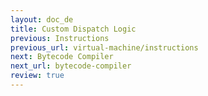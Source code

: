 ```yaml
---
layout: doc_de
title: Custom Dispatch Logic
previous: Instructions
previous_url: virtual-machine/instructions
next: Bytecode Compiler
next_url: bytecode-compiler
review: true
---
```


